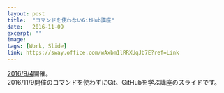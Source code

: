 ```yaml
---
layout: post
title:  "コマンドを使わないGitHub講座"
date:   2016-11-09
excerpt: ""
image:
tags: [Work, Slide]
link: https://sway.office.com/wAxbm1lRRXUqJb7E?ref=Link
---
```


[2016/9/4](https://atnd.org/events/81008)開催。  
2016/11/9開催のコマンドを使わずにGit、GitHubを学ぶ講座のスライドです。